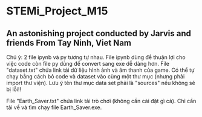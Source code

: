 # STEMi_Project_M15
An astonishing project conducted by Jarvis and friends From Tay Ninh, Viet Nam
-------------------------
Chú ý: 2 file ipynb và py tương tự nhau. File ipynb dùng để thuận lợi cho việc code còn file py dùng để convert sang exe dễ dàng hơn.
File "dataset.txt" chứa link tải dữ liệu hình ảnh và âm thanh của game.
Có thể tự chạy bằng cách bỏ code và dataset vào cùng một thư mục (nhưng phải import thư viện). Lưu ý tên thư mục data set phải là "sources" nếu không sẽ bị lỗi!!

File "Earth_Saver.txt" chứa link tải trò chơi (không cần cài đặt gì cả). Chỉ cần tải về và tìm chạy file Earth_Saver.exe.
